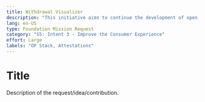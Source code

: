 ```yaml
---
title: Withdrawal Visualizer 
description: "This initiative aims to continue the development of open-source infrastructure for the Optimism Collective towards strategically enabling the governance-related incentives to achieve objectives of: increasing OP votable supply, increasing active OP delegations, and rewarding beneficial delegate behavior (including participation and involvement)."
lang: en-US
type: Foundation Mission Request
category: "S5: Intent 3 - Improve the Consumer Experience"
effort: Large 
labels: "OP Stack, Attestations"
---
```


# Title

Description of the request/idea/contribution. 